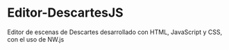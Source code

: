 # Editor-DescartesJS
Editor de escenas de Descartes desarrollado con HTML, JavaScript y CSS, con el uso de NW.js
